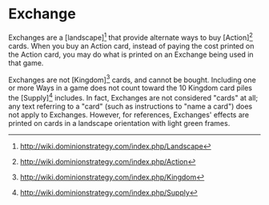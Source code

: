 # Exchange

Exchanges are a [landscape][^Landscape] that provide alternate ways to buy
[Action][^Action] cards. When you buy an Action card, instead of paying the
cost printed on the Action card, you may do what is printed on an Exchange
being used in that game.

Exchanges are not [Kingdom][^Kingdom] cards, and cannot be bought. Including
one or more Ways in a game does not count toward the 10 Kingdom card piles
the [Supply][^Supply] includes. In fact, Exchanges are not considered "cards"
at all; any text referring to a "card" (such as instructions to "name a
card") does not apply to Exchanges. However, for references, Exchanges'
effects are printed on cards in a landscape orientation with light green
frames.

[^Landscape]: http://wiki.dominionstrategy.com/index.php/Landscape
[^Action]: http://wiki.dominionstrategy.com/index.php/Action
[^Kingdom]: http://wiki.dominionstrategy.com/index.php/Kingdom
[^Supply]: http://wiki.dominionstrategy.com/index.php/Supply
